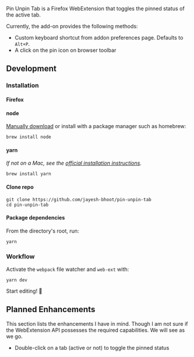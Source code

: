 Pin Unpin Tab is a Firefox WebExtension that toggles the pinned status of the active tab.

Currently, the add-on provides the following methods:

- Custom keyboard shortcut from addon preferences page. Defaults to `Alt+P`.
- A click on the pin icon on browser toolbar

## Development

### Installation

#### Firefox

#### node
[Manually download](https://nodejs.org/en/download/) or install with a package manager such as homebrew:
```
brew install node
```

#### yarn
*If not on a Mac, see the [official installation instructions](https://yarnpkg.com/en/docs/install).*
```
brew install yarn
```

#### Clone repo
```
git clone https://github.com/jayesh-bhoot/pin-unpin-tab
cd pin-unpin-tab
```

#### Package dependencies
From the directory's root, run:
```
yarn
```

### Workflow
Activate the `webpack` file watcher and `web-ext` with:
```
yarn dev
```

Start editing! 👷

## Planned Enhancements

This section lists the enhancements I have in mind. Though I am not sure if the WebExtension API possesses the required capabilities. We will see as we go.

- Double-click on a tab (active or not) to toggle the pinned status
